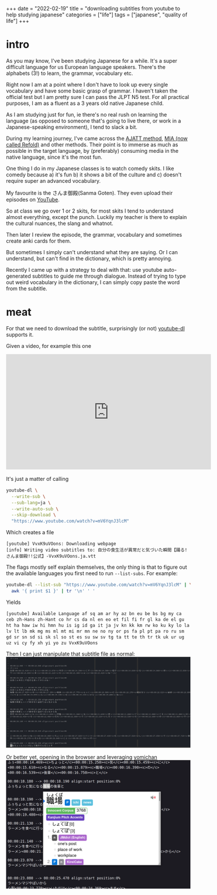 +++
date = "2022-02-19"
title = "downloading subtitles from youtube to help studying japanese"
categories = ["life"]
tags = ["japanese", "quality of life"]
+++

# intro
As you may know, I've been studying Japanese for a while. 
It's a super difficult language for us European language speakers. There's the alphabets (3!) to learn,
the grammar, vocabulary etc.

Right now I am at a point where I don't have to look up every single vocabulary and have some basic grasp of grammar.
I haven't taken the official test but I am pretty sure I can pass the JLPT N5 test.
For all practical purposes, I am as a fluent as a 3 years old native Japanese child.

As I am studying just for fun, ie there's no real rush on learning the language (as opposed to someone that's going to live there, or work in a Japanese-speaking environment), I tend to slack a bit.

During my learning journey, I've came across the [AJATT method](http://www.alljapaneseallthetime.com/blog/), [MIA (now called Refold)](https://refold.la/mia/) and other methods. Their point is to immerse as much as possible in the target language, by (preferably) consuming media in the native language, since it's the most fun.

One thing I do in my Japanese classes is to watch comedy skits.
I like comedy because a) it's fun b) it shows a bit of the culture and c) doesn't require super an advanced vocabulary.

My favourite is the さんま御殿(Sanma Goten). They even upload their episodes on [YouTube](https://www.youtube.com/playlist?list=PLo7nw2x6bhE_0muc7m2pQzKqgmt8w2dG8).

So at class we go over 1 or 2 skits, for most skits I tend to understand almost everything, except the punch.
Luckily my teacher is there to explain the cultural nuances, the slang and whatnot.

Then later I review the episode, the grammar, vocabulary and sometimes create anki cards for them.

But sometimes I simply can't understand what they are saying. Or I can understand, but can't find in the dictionary,
which is pretty annoying.

Recently I came up with a strategy to deal with that: use youtube auto-generated subtitles to guide me through dialogue.
Instead of trying to type out weird vocabulary in the dictionary, I can simply copy paste the word from the subtitle.

# meat

For that we need to download the subtitle, surprisingly (or not) [youtube-dl](https://youtube-dl.org/) supports it.

Given a video, for example this one

<iframe width="560" height="315" src="https://www.youtube.com/embed/mV6YqnJ3lcM" title="YouTube video player" frameborder="0" allow="accelerometer; autoplay; clipboard-write; encrypted-media; gyroscope; picture-in-picture" allowfullscreen></iframe>

It's just a matter of calling

```sh
youtube-dl \
  --write-sub \
  --sub-lang=ja \
  --write-auto-sub \
  --skip-download \
  "https://www.youtube.com/watch?v=mV6YqnJ3lcM"
```

Which creates a file
```
[youtube] VvxK9uVOons: Downloading webpage
[info] Writing video subtitles to: 自分の食生活が異常だと気づいた瞬間【踊る!さんま御殿!!公式】-VvxK9uVOons.ja.vtt
```

The flags mostly self explain themselves, the only thing is that to figure out the available languages you first need to run `--list-subs`. For example:

```sh
youtube-dl --list-sub "https://www.youtube.com/watch?v=mV6YqnJ3lcM" | \
  awk '{ print $1 }' | tr '\n' ' '
```

Yields
```
[youtube] Available Language af sq am ar hy az bn eu be bs bg my ca ceb zh-Hans zh-Hant co hr cs da nl en eo et fil fi fr gl ka de el gu ht ha haw iw hi hmn hu is ig id ga it ja jv kn kk km rw ko ku ky lo la lv lt lb mk mg ms ml mt mi mr mn ne no ny or ps fa pl pt pa ro ru sm gd sr sn sd si sk sl so st es su sw sv tg ta tt te th tr tk uk ur ug uz vi cy fy xh yi yo zu VvxK9uVOons
```

Then I can just manipulate that subtitle file as normal:
![](./img.png)

Or better yet, opening in the browser and leveraging [yomichan](https://foosoft.net/projects/yomichan/)
![](./yomichan.png)
